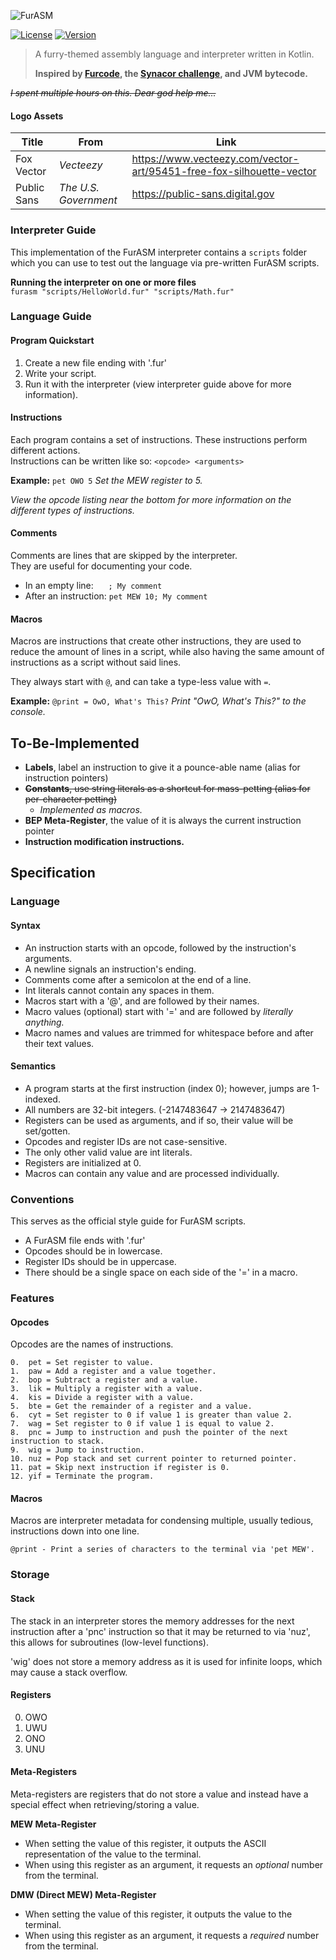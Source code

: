![FurASM](https://raw.githubusercontent.com/MaowImpl/furasm/master/furasm.png)

[![License](https://img.shields.io/github/license/maowimpl/furasm?style=flat-square)](https://github.com/MaowImpl/furasm/blob/master/LICENSE)
[![Version](https://img.shields.io/github/v/release/maowimpl/furasm?style=flat-square)](https://github.com/MaowImpl/furasm/releases)

> A furry-themed assembly language and interpreter written in Kotlin.
> 
> **Inspired by [Furcode](https://github.com/sparksammy/FurcodeJS/), the [Synacor challenge](https://challenge.synacor.com/), and JVM bytecode.**

~~*I spent multiple hours on this. Dear god help me...*~~

#### Logo Assets
| Title | From | Link
| ---  | ---    | ---
| Fox Vector    | *Vecteezy*              | https://www.vecteezy.com/vector-art/95451-free-fox-silhouette-vector
| Public Sans   | *The U.S. Government*   | https://public-sans.digital.gov

### Interpreter Guide

This implementation of the FurASM interpreter contains a `scripts` folder which you can use to test out the language via pre-written FurASM scripts.

**Running the interpreter on one or more files**
<br>
`furasm "scripts/HelloWorld.fur" "scripts/Math.fur"`

### Language Guide

#### Program Quickstart
1. Create a new file ending with '.fur'
2. Write your script.
3. Run it with the interpreter (view interpreter guide above for more information).

#### Instructions
Each program contains a set of instructions.
These instructions perform different actions.<br>
Instructions can be written like so: `<opcode> <arguments>`

**Example:** `pet OWO 5` *Set the MEW register to 5.*

*View the opcode listing near the bottom for more information on the different types of instructions.*

#### Comments
Comments are lines that are skipped by the interpreter.<br>
They are useful for documenting your code.

- In an empty line: &nbsp;&nbsp;&nbsp;&nbsp;
`; My comment`
- After an instruction:
`pet MEW 10; My comment`

#### Macros
Macros are instructions that create other instructions, 
they are used to reduce the amount of lines in a script,
while also having the same amount of instructions as a script without said lines.

They always start with `@`, and can take a type-less value with `=`.

**Example:** `@print = OwO, What's This?` *Print "OwO, What's This?" to the console.*

## To-Be-Implemented
- **Labels**, label an instruction to give it a pounce-able name (alias for instruction pointers)
- ~~**Constants**, use string literals as a shortcut for mass-petting (alias for per-character petting)~~
  - *Implemented as macros.*
- **BEP Meta-Register**, the value of it is always the current instruction pointer
- **Instruction modification instructions.**

## Specification

### Language

#### Syntax
- An instruction starts with an opcode, followed by the instruction's arguments.
- A newline signals an instruction's ending.
- Comments come after a semicolon at the end of a line.
- Int literals cannot contain any spaces in them.
- Macros start with a '@', and are followed by their names.
- Macro values (optional) start with '=' and are followed by *literally anything.*
- Macro names and values are trimmed for whitespace before and after their text values.

#### Semantics
- A program starts at the first instruction (index 0); however, jumps are 1-indexed.
- All numbers are 32-bit integers. (-2147483647 -> 2147483647)
- Registers can be used as arguments, and if so, their value will be set/gotten.
- Opcodes and register IDs are not case-sensitive.
- The only other valid value are int literals.
- Registers are initialized at 0.
- Macros can contain any value and are processed individually.

### Conventions
This serves as the official style guide for FurASM scripts.

- A FurASM file ends with '.fur'
- Opcodes should be in lowercase.
- Register IDs should be in uppercase.
- There should be a single space on each side of the '=' in a macro.

### Features

#### Opcodes
Opcodes are the names of instructions.

```
0.  pet = Set register to value.
1.  paw = Add a register and a value together.
2.  bop = Subtract a register and a value.
3.  lik = Multiply a register with a value.
4.  kis = Divide a register with a value.
5.  bte = Get the remainder of a register and a value.
6.  cyt = Set register to 0 if value 1 is greater than value 2.
7.  wag = Set register to 0 if value 1 is equal to value 2.
8.  pnc = Jump to instruction and push the pointer of the next instruction to stack.
9.  wig = Jump to instruction.
10. nuz = Pop stack and set current pointer to returned pointer.
11. pat = Skip next instruction if register is 0.
12. yif = Terminate the program.
```

#### Macros
Macros are interpreter metadata for condensing multiple, usually tedious, instructions down into one line.

```
@print - Print a series of characters to the terminal via 'pet MEW'.
```

### Storage

#### Stack
The stack in an interpreter stores the memory addresses for the next instruction after a 'pnc' instruction so that it may be returned to via 'nuz', 
this allows for subroutines (low-level functions).

'wig' does not store a memory address as it is used for infinite loops, which may cause a stack overflow.

#### Registers
0. OWO
1. UWU
2. ONO
3. UNU

#### Meta-Registers
Meta-registers are registers that do not store a value and instead have a special effect when retrieving/storing a value.

**MEW Meta-Register**
- When setting the value of this register, it outputs the ASCII representation of the value to the terminal.
- When using this register as an argument, it requests an *optional* number from the terminal.

**DMW (Direct MEW) Meta-Register**
- When setting the value of this register, it outputs the value to the terminal.
- When using this register as an argument, it requests a *required* number from the terminal.